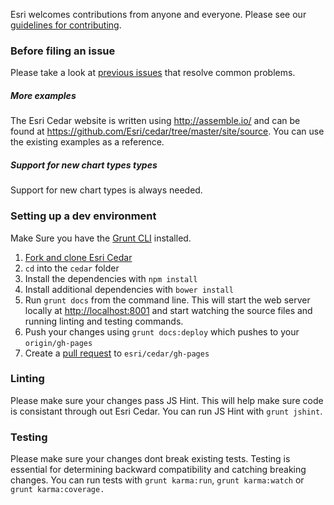 Esri welcomes contributions from anyone and everyone. Please see our [guidelines for contributing](https://github.com/esri/contributing).

### Before filing an issue

Please take a look at [previous issues](https://github.com/Esri/cedar/issues?labels=FAQ&milestone=&page=1&state=closed) that resolve common problems.


##### More examples

The Esri Cedar website is written using http://assemble.io/ and can be found at https://github.com/Esri/cedar/tree/master/site/source. You can use the existing examples as a reference.
  

##### Support for new chart types types

Support for new chart types is always needed.



### Setting up a dev environment

Make Sure you have the [Grunt CLI](http://gruntjs.com/getting-started) installed.

1. [Fork and clone Esri Cedar](https://help.github.com/articles/fork-a-repo)
1. `cd` into the `cedar` folder
1. Install the dependencies with `npm install`
1. Install additional dependencies with `bower install`
1. Run `grunt docs` from the command line. This will start the web server locally at [http://localhost:8001](http://localhost:8001) and start watching the source files and running linting and testing commands.
1. Push your changes using `grunt docs:deploy` which pushes to your `origin/gh-pages`
1. Create a [pull request](https://help.github.com/articles/creating-a-pull-request) to `esri/cedar/gh-pages`

### Linting

Please make sure your changes pass JS Hint. This will help make sure code is consistant through out Esri Cedar. You can run JS Hint with `grunt jshint`.

### Testing

Please make sure your changes dont break existing tests. Testing is essential for determining backward compatibility and catching breaking changes. You can run tests with `grunt karma:run`, `grunt karma:watch` or `grunt karma:coverage.`
